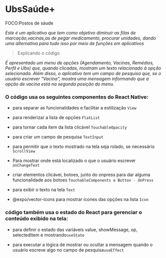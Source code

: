 # UbsSaúde+

FOCO:Postos de sáude

*Este é um aplicativo que tem como objetivo diminuir as filas de marcação,vacinas,as de pegar medicamento, procurar unidades, dando uma alternativa para tudo isso por meio de funções em aplicativos*

>Explicando o código

 *É apresentado um menu de opções (Agendamento, Vacinas, Remédios, Perfil e Ubs) que, quando clicadas, mostram um texto relacionado à opção selecionada. Além disso, o aplicativo tem um campo de pesquisa que, se o usuário escrever "Vacina", mostra uma mensagem informando que a opção de vacina está na segunda posição do menu.*

### **O código usa os seguintes componentes do React Native:**


* para separar as funcionalidades e facilitar a estilização `View`


* para renderizar a lista de opções `FlatList`


*  para tornar cada item da lista clicável `TouchableOpacity`


* para criar um campo de pesquisa `TextInput `


* para permitir que o texto mostrado na tela seja rolado, se necessário `ScrollView `


* Para mostrar onde está localizado o que o usuário escrever `onChangeText`


*  criar elementos clicávei, botoes, junto do onpress para dar alguma funcionalidade aos botoes `TouchableComponents e Button - OnPress`


* para exibir o texto na tela `Text `


* @expo/vector-icons para mostrar ícones das opções na lista `Icon `

### **código também usa o estado do React para gerenciar o conteúdo exibido na tela:**



* para definir o estado das variáveis value, showMessage, op, selectedItem e mostrando`useState `



 * para executar a lógica de mostrar ou ocultar a mensagem quando o usuário escreve algo no campo de pesquisa`useEffect`
